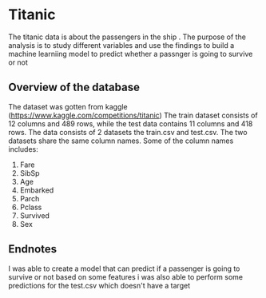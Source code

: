 # **Titanic**    
The titanic data is about the passengers in the ship . The purpose of the analysis is to study different variables and use the findings to build a machine learniing model to predict whether a passnger is going to survive or not
## Overview of the database
The dataset was gotten from kaggle (https://www.kaggle.com/competitions/titanic)
The train dataset consists of 12 columns and 489 rows, while the test data contains 11 columns and 418 rows. 
The data consists of 2 datasets the train.csv and test.csv. The two datasets share the same column names. 
Some of the column names includes:
1. Fare
2. SibSp
3. Age
4. Embarked
5. Parch
6. Pclass
7. Survived
8. Sex

## Endnotes
I was able to create a model that can predict if a passenger is going to survive or not based on some features
i was also able to perform some predictions for the test.csv which doesn't have a target

